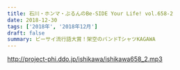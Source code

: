 ```yaml
---
title: 石川・ホンマ・ぶるんのBe-SIDE Your Life! vol.658-2
date: 2018-12-30
tags: ['2018年', '2018年12月']
draft: false
summary: ビーサイ流行語大賞！架空のバンドTシャツKAGAWA
---
```


http://project-phi.ddo.jp/ishikawa/ishikawa658_2.mp3
